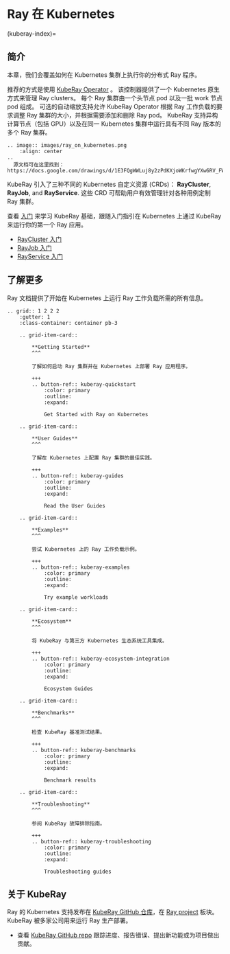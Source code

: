 # Ray 在 Kubernetes
(kuberay-index)=
## 简介

本章，我们会覆盖如何在 Kubernetes 集群上执行你的分布式 Ray 程序。

推荐的方式是使用 [KubeRay Operator](https://github.com/ray-project/kuberay) 。
该控制器提供了一个 Kubernetes 原生方式来管理 Ray clusters。
每个 Ray 集群由一个头节点 pod 以及一批 work 节点 pod 组成。
可选的自动缩放支持允许 KubeRay Operator 根据 Ray 工作负载的要求调整 Ray 集群的大小，并根据需要添加和删除 Ray pod。
KubeRay 支持异构计算节点（包括 GPU）以及在同一 Kubernetes 集群中运行具有不同 Ray 版本的多个 Ray 集群。

```{eval-rst}
.. image:: images/ray_on_kubernetes.png
    :align: center
..
  源文档可在这里找到：https://docs.google.com/drawings/d/1E3FQgWWLuj8y2zPdKXjoWKrfwgYXw6RV_FWRwK8dVlg/edit
```

KubeRay 引入了三种不同的 Kubernetes 自定义资源 (CRDs)： **RayCluster**, **RayJob**, and **RayService**.
这些 CRD 可帮助用户有效管理针对各种用例定制 Ray 集群。

查看 [入门](kuberay-quickstart) 来学习 KubeRay 基础，跟随入门指引在 Kubernetes 上通过 KubeRay 来运行你的第一个 Ray 应用。

* [RayCluster 入门](kuberay-raycluster-quickstart)
* [RayJob 入门](kuberay-rayjob-quickstart)
* [RayService 入门](kuberay-rayservice-quickstart)

## 了解更多

Ray 文档提供了开始在 Kubernetes 上运行 Ray 工作负载所需的所有信息。

```{eval-rst}
.. grid:: 1 2 2 2
    :gutter: 1
    :class-container: container pb-3
    
    .. grid-item-card::

        **Getting Started**
        ^^^
    
        了解如何启动 Ray 集群并在 Kubernetes 上部署 Ray 应用程序。
    
        +++
        .. button-ref:: kuberay-quickstart
            :color: primary
            :outline:
            :expand:

            Get Started with Ray on Kubernetes

    .. grid-item-card::

        **User Guides**
        ^^^
    
        了解在 Kubernetes 上配置 Ray 集群的最佳实践。
    
        +++
        .. button-ref:: kuberay-guides
            :color: primary
            :outline:
            :expand:

            Read the User Guides

    .. grid-item-card::

        **Examples**
        ^^^
    
        尝试 Kubernetes 上的 Ray 工作负载示例。
    
        +++
        .. button-ref:: kuberay-examples
            :color: primary
            :outline:
            :expand:

            Try example workloads

    .. grid-item-card::

        **Ecosystem**
        ^^^
    
        将 KubeRay 与第三方 Kubernetes 生态系统工具集成。
    
        +++
        .. button-ref:: kuberay-ecosystem-integration
            :color: primary
            :outline:
            :expand:

            Ecosystem Guides

    .. grid-item-card::

        **Benchmarks**
        ^^^
    
        检查 KubeRay 基准测试结果。
    
        +++
        .. button-ref:: kuberay-benchmarks
            :color: primary
            :outline:
            :expand:

            Benchmark results
    
    .. grid-item-card::

        **Troubleshooting**
        ^^^
    
        参阅 KubeRay 故障排除指南。
    
        +++
        .. button-ref:: kuberay-troubleshooting
            :color: primary
            :outline:
            :expand:

            Troubleshooting guides
```
## 关于 KubeRay

Ray 的 Kubernetes 支持发布在 [KubeRay GitHub 仓库](https://github.com/ray-project/kuberay)，在 [Ray project](https://github.com/ray-project/) 板块。KubeRay 被多家公司用来运行 Ray 生产部署。

- 查看 [KubeRay GitHub repo](https://github.com/ray-project/kuberay) 跟踪进度、报告错误、提出新功能或为项目做出贡献。
